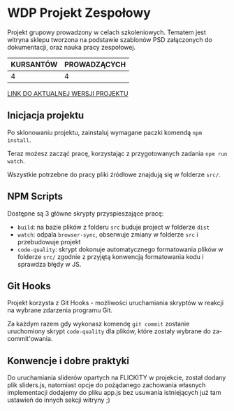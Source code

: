 # WDP Projekt Zespołowy

Projekt grupowy prowadzony w celach szkoleniowych. Tematem jest witryna sklepu tworzona na podstawie szablonów PSD załączonych do dokumentacji, oraz nauka pracy zespołowej.

| KURSANTÓW | PROWADZĄCYCH |
| --------- | ------------ |
| 4         | 4            |

[LINK DO AKTUALNEJ WERSJI PROJEKTU](https://jira-team.netlify.com/)

## Inicjacja projektu

Po sklonowaniu projektu, zainstaluj wymagane paczki komendą `npm install`.

Teraz możesz zacząć pracę, korzystając z przygotowanych zadania `npm run watch`.

Wszystkie potrzebne do pracy pliki źródłowe znajdują się w folderze `src/`.

## NPM Scripts

Dostępne są 3 główne skrypty przyspieszające pracę:

- `build`: na bazie plików z folderu `src` buduje project w folderze `dist`
- `watch`: odpala `browser-sync`, obserwuje zmiany w folderze `src` i przebudowuje projekt
- `code-quality`: skrypt dokonuje automatycznego formatowania plików w folderze `src/`
  zgodnie z przyjętą konwencją formatowania kodu i sprawdza błędy w JS.

## Git Hooks

Projekt korzysta z Git Hooks - możliwości uruchamiania skryptów w reakcji na wybrane zdarzenia programu Git.

Za każdym razem gdy wykonasz komendę `git commit` zostanie uruchomiony skrypt `code-quality`
dla plików, które zostały wybrane do za-commit'owania.

## Konwencje i dobre praktyki

Do uruchamiania sliderów opartych na FLICKITY w projekcie, został dodany plik sliders.js, natomiast opcje do pożądanego zachowania własnych implementacji dodajemy do pliku app.js bez usuwania istniejących już tam ustawień do innych sekcji witryny ;)
